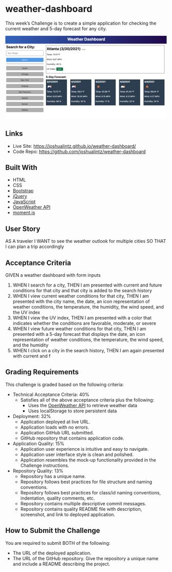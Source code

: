 # weather-dashboard

This week’s Challenge is to create a simple application for checking the current weather and 5-day forecast for any city.

<a href="https://joshualintz.github.io/weather-dashboard/"><img width="728" src="./assets/images/06-server-side-apis-homework-demo.png" alt="Mock-Up"></a>

## Links
* Live Site: https://joshualintz.github.io/weather-dashboard/
* Code Repo: https://github.com/joshualintz/weather-dashboard

## Built With
* HTML
* CSS
* [Bootstrap](https://getbootstrap.com/)
* [jQuery](https://jquery.com/)
* [JavaScript](https://www.javascript.com/)
* [OpenWeather API](https://openweathermap.org/api/one-call-api)
* [moment.js](https://momentjs.com/)

## User Story

AS A traveler
I WANT to see the weather outlook for multiple cities
SO THAT I can plan a trip accordingly

## Acceptance Criteria

GIVEN a weather dashboard with form inputs

1. WHEN I search for a city, THEN I am presented with current and future conditions for that city and that city is added to the search history
2. WHEN I view current weather conditions for that city, THEN I am presented with the city name, the date, an icon representation of weather conditions, the temperature, the humidity, the wind speed, and the UV index
3. WHEN I view the UV index, THEN I am presented with a color that indicates whether the conditions are favorable, moderate, or severe
4. WHEN I view future weather conditions for that city, THEN I am presented with a 5-day forecast that displays the date, an icon representation of weather conditions, the temperature, the wind speed, and the humidity
5. WHEN I click on a city in the search history, THEN I am again presented with current and f

## Grading Requirements

This challenge is graded based on the following criteria:

* Technical Acceptance Criteria: 40%
    * Satisfies all of the above acceptance criteria plus the following:
        * Uses the [OpenWeather API](https://openweathermap.org/api/one-call-api) to retrieve weather data
        * Uses localStorage to store persistent data
* Deployment: 32%
    * Application deployed at live URL.
    * Application loads with no errors.
    * Application GitHub URL submitted.
    * GitHub repository that contains application code.
* Application Quality: 15%
    * Application user experience is intuitive and easy to navigate.
    * Application user interface style is clean and polished.
    * Application resembles the mock-up functionality provided in the Challenge instructions.
* Repository Quality: 13%
    * Repository has a unique name.
    * Repository follows best practices for file structure and naming conventions.
    * Repository follows best practices for class/id naming conventions, indentation, quality comments, etc.
    * Repository contains multiple descriptive commit messages.
    * Repository contains quality README file with description, screenshot, and link to deployed application.

## How to Submit the Challenge

You are required to submit BOTH of the following:
* The URL of the deployed application.
* The URL of the GitHub repository. Give the repository a unique name and include a README describing the project.